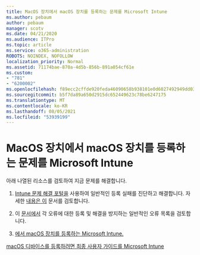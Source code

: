 ```yaml
---
title: MacOS 장치에서 macOS 장치를 등록하는 문제를 Microsoft Intune
ms.author: pebaum
author: pebaum
manager: scotv
ms.date: 04/21/2020
ms.audience: ITPro
ms.topic: article
ms.service: o365-administration
ROBOTS: NOINDEX, NOFOLLOW
localization_priority: Normal
ms.assetid: 71174bae-870a-4d5b-856b-891a054cf61e
ms.custom:
- "781"
- "6200002"
ms.openlocfilehash: f89ecc2cffde920feda46090658b938101e0d6027492949dd03612c2b0811555
ms.sourcegitcommit: b5f7da89a650d2915dc652449623c78be6247175
ms.translationtype: MT
ms.contentlocale: ko-KR
ms.lasthandoff: 08/05/2021
ms.locfileid: "53939199"
---
```

# <a name="troubleshoot-issues-with-enrolling-macos-devices-in-microsoft-intune"></a>MacOS 장치에서 macOS 장치를 등록하는 문제를 Microsoft Intune

아래 나열된 리소스를 검토하여 지금 문제를 해결합니다.
  
1. [Intune 문제 해결 포털을](https://devicemanagement.microsoft.com/#blade/Microsoft_Intune_DeviceSettings/TroubleshootBlade) 사용하여 일반적인 등록 실패를 진단하고 해결합니다. 자세한 [내용은 이](https://docs.microsoft.com/intune/help-desk-operators) 문서를 검토합니다.

2. 이 [문서에서](https://docs.microsoft.com/troubleshoot/mem/intune/troubleshoot-device-enrollment-in-intune) 각 오류에 대한 등록 및 해결을 방지하는 일반적인 오류 목록을 검토합니다.

3. [에서 macOS 장치를 등록하는 Microsoft Intune.](https://docs.microsoft.com/intune/macos-enroll)

[macOS 디바이스를 등록하려면 최종 사용자 가이드를 Microsoft Intune](https://docs.microsoft.com/intune-user-help/enroll-your-device-in-intune-macos-cp)
  